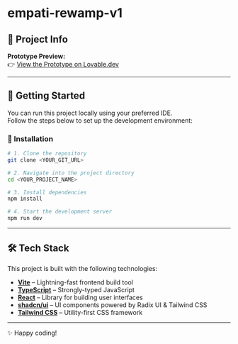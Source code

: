# empati-rewamp-v1  

## 📌 Project Info  

**Prototype Preview:**  
👉 [View the Prototype on Lovable.dev](https://lovable.dev/projects/758c1759-ea01-42aa-91bc-8c67aca62c20)  

---

## 🚀 Getting Started  

You can run this project locally using your preferred IDE.  
Follow the steps below to set up the development environment:  

### 🔧 Installation  

```sh
# 1. Clone the repository
git clone <YOUR_GIT_URL>

# 2. Navigate into the project directory
cd <YOUR_PROJECT_NAME>

# 3. Install dependencies
npm install

# 4. Start the development server
npm run dev
````

---

## 🛠️ Tech Stack

This project is built with the following technologies:

* **[Vite](https://vitejs.dev/)** – Lightning-fast frontend build tool
* **[TypeScript](https://www.typescriptlang.org/)** – Strongly-typed JavaScript
* **[React](https://reactjs.org/)** – Library for building user interfaces
* **[shadcn/ui](https://ui.shadcn.com/)** – UI components powered by Radix UI & Tailwind CSS
* **[Tailwind CSS](https://tailwindcss.com/)** – Utility-first CSS framework

---

✨ Happy coding!

```

